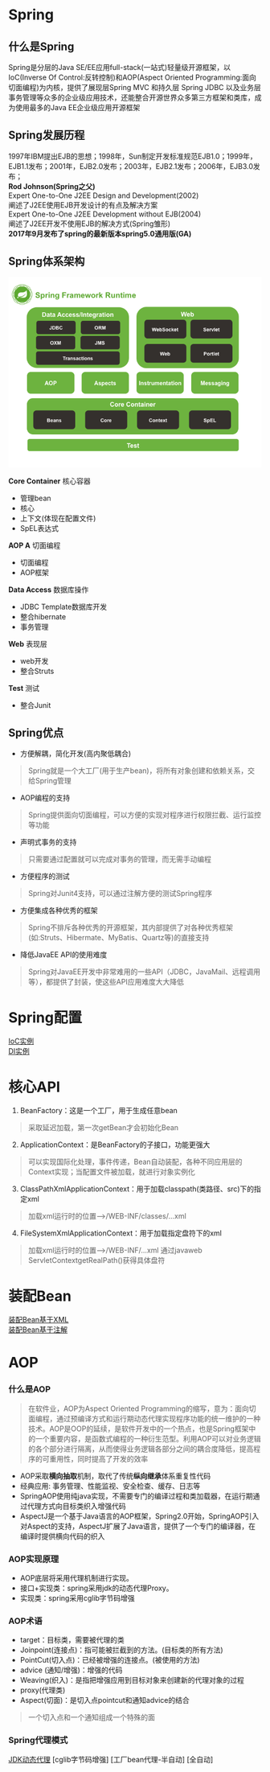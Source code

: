 # Spring
## 什么是Spring
  Spring是分层的Java SE/EE应用full-stack(一站式)轻量级开源框架，以IoC(Inverse Of Control:反转控制)和AOP(Aspect Oriented Programming:面向切面编程)为内核，提供了展现层Spring MVC 和持久层 Spring JDBC 以及业务层事务管理等众多的企业级应用技术，还能整合开源世界众多第三方框架和类库，成为使用最多的Java EE企业级应用开源框架
## Spring发展历程
  1997年IBM提出EJB的思想；1998年，Sun制定开发标准规范EJB1.0；1999年，EJB1.1发布；2001年，EJB2.0发布；2003年，EJB2.1发布；2006年，EJB3.0发布；  
 **Rod Johnson(Spring之父)**  
     Expert One-to-One J2EE Design and Development(2002)  
     阐述了J2EE使用EJB开发设计的有点及解决方案  
     Expert One-to-One J2EE Development without EJB(2004)  
     阐述了J2EE开发不使用EJB的解决方式(Spring雏形)  
**2017年9月发布了spring的最新版本spring5.0通用版(GA)**
## Spring体系架构
 ![images](spring-overview.png)
 
 **Core Container** 核心容器 
 - 管理bean
 - 核心
 - 上下文(体现在配置文件)
 - SpEL表达式  
 
 **AOP A** 切面编程
 - 切面编程
 - AOP框架  
 
 **Data Access**  数据库操作
 - JDBC Template数据库开发
 - 整合hibernate
 - 事务管理  
 
 **Web** 表现层
 - web开发
 - 整合Struts  
 
 **Test**  测试
 - 整合Junit  
 ## Spring优点
 - 方便解耦，简化开发(高内聚低耦合)
 >Spring就是一个大工厂(用于生产bean)，将所有对象创建和依赖关系，交给Spring管理
 - AOP编程的支持
 >Spring提供面向切面编程，可以方便的实现对程序进行权限拦截、运行监控等功能
 - 声明式事务的支持
 >只需要通过配置就可以完成对事务的管理，而无需手动编程
 - 方便程序的测试
 >Spring对Junit4支持，可以通过注解方便的测试Spring程序
 - 方便集成各种优秀的框架
 >Spring不排斥各种优秀的开源框架，其内部提供了对各种优秀框架(如:Struts、Hibermate、MyBatis、Quartz等)的直接支持
 - 降低JavaEE API的使用难度
 >Spring对JavaEE开发中非常难用的一些API（JDBC，JavaMail、远程调用等），都提供了封装，使这些API应用难度大大降低
# Spring配置
[IoC实例](/IoC/Ioc.md)  
[DI实例](/IoC/DI.md)
# 核心API
1. BeanFactory：这是一个工厂，用于生成任意bean
>采取延迟加载，第一次getBean才会初始化Bean

2. ApplicationContext：是BeanFactory的子接口，功能更强大
>可以实现国际化处理，事件传递，Bean自动装配，各种不同应用层的Context实现；当配置文件被加载，就进行对象实例化

3. ClassPathXmlApplicationContext：用于加载classpath(类路径、src)下的指定xml
>加载xml运行时的位置-->/WEB-INF/classes/...xml

4. FileSystemXmlApplicationContext：用于加载指定盘符下的xml
>加载xml运行时的位置-->/WEB-INF/...xml 通过javaweb ServletContextgetRealPath()获得具体盘符

# 装配Bean
[装配Bean基于XML](/Bean/XML.md)  
[装配Bean基于注解](/Bean/Annotation.md)
# AOP
### 什么是AOP
> 在软件业，AOP为Aspect Oriented Programming的缩写，意为：面向切面编程，通过预编译方式和运行期动态代理实现程序功能的统一维护的一种技术。AOP是OOP的延续，是软件开发中的一个热点，也是Spring框架中的一个重要内容，是函数式编程的一种衍生范型。利用AOP可以对业务逻辑的各个部分进行隔离，从而使得业务逻辑各部分之间的耦合度降低，提高程序的可重用性，同时提高了开发的效率  

- AOP采取**横向抽取**机制，取代了传统**纵向继承**体系重复性代码  
- 经典应用: 事务管理、性能监视、安全检查、缓存、日志等 
- SpringAOP使用纯java实现，不需要专门的编译过程和类加载器，在运行期通过代理方式向目标类织入增强代码
- AspectJ是一个基于Java语言的AOP框架，Spring2.0开始，SpringAOP引入对Aspect的支持，AspectJ扩展了Java语言，提供了一个专门的编译器，在编译时提供横向代码的织入
### AOP实现原理
- AOP底层将采用代理机制进行实现。
- 接口+实现类：spring采用jdk的动态代理Proxy。
- 实现类：spring采用cglib字节码增强
### AOP术语
- target：目标类，需要被代理的类
- Joinpoint(连接点)：指可能被拦截到的方法。(目标类的所有方法)
- PointCut(切入点)：已经被增强的连接点。(被使用的方法)
- advice (通知/增强)：增强的代码
- Weaving(织入)：是指把增强应用到目标对象来创建新的代理对象的过程
- proxy(代理类)
- Aspect(切面)：是切入点pointcut和通知advice的结合
> 一个切入点和一个通知组成一个特殊的面
### Spring代理模式
[JDK动态代理]()
[cglib字节码增强]
[工厂bean代理-半自动]
[全自动]


